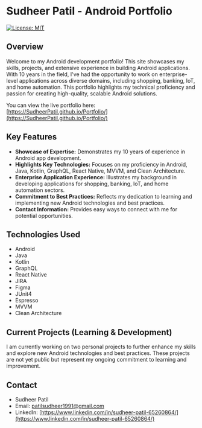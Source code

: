 # Sudheer Patil - Android Portfolio

[![License: MIT](https://img.shields.io/badge/License-MIT-yellow.svg)](https://opensource.org/licenses/MIT)

## Overview

Welcome to my Android development portfolio! This site showcases my skills, projects, and extensive experience in building Android applications. With 10 years in the field, I've had the opportunity to work on enterprise-level applications across diverse domains, including shopping, banking, IoT, and home automation. This portfolio highlights my technical proficiency and passion for creating high-quality, scalable Android solutions.

You can view the live portfolio here: [https://SudheerPatil.github.io/Portfolio/](https://SudheerPatil.github.io/Portfolio/)

## Key Features

* **Showcase of Expertise:** Demonstrates my 10 years of experience in Android app development.
* **Highlights Key Technologies:** Focuses on my proficiency in Android, Java, Kotlin, GraphQL, React Native, MVVM, and Clean Architecture.
* **Enterprise Application Experience:** Illustrates my background in developing applications for shopping, banking, IoT, and home automation sectors.
* **Commitment to Best Practices:** Reflects my dedication to learning and implementing new Android technologies and best practices.
* **Contact Information:** Provides easy ways to connect with me for potential opportunities.

## Technologies Used

* Android
* Java
* Kotlin
* GraphQL
* React Native
* JIRA
* Figma
* JUnit4
* Espresso
* MVVM
* Clean Architecture

## Current Projects (Learning & Development)

I am currently working on two personal projects to further enhance my skills and explore new Android technologies and best practices. These projects are not yet public but represent my ongoing commitment to learning and improvement.

## Contact

* Sudheer Patil
* Email: [patilsudheer1991@gmail.com](mailto:patilsudheer1991@gmail.com)
* LinkedIn: [https://www.linkedin.com/in/sudheer-patil-65260864/](https://www.linkedin.com/in/sudheer-patil-65260864/)
